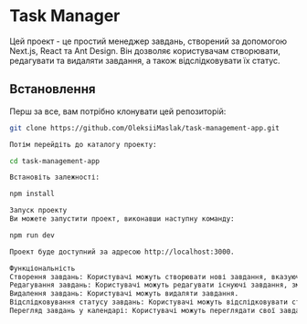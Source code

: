 # Task Manager

Цей проект - це простий менеджер завдань, створений за допомогою Next.js, React та Ant Design. Він дозволяє користувачам створювати, редагувати та видаляти завдання, а також відслідковувати їх статус.

## Встановлення

Перш за все, вам потрібно клонувати цей репозиторій:

```bash
git clone https://github.com/OleksiiMaslak/task-management-app.git

Потім перейдіть до каталогу проекту:

cd task-management-app

Встановіть залежності:

npm install

Запуск проекту
Ви можете запустити проект, виконавши наступну команду:

npm run dev

Проект буде доступний за адресою http://localhost:3000.

Функціональність
Створення завдань: Користувачі можуть створювати нові завдання, вказуючи назву завдання та дедлайн.
Редагування завдань: Користувачі можуть редагувати існуючі завдання, змінюючи їх назву, дедлайн та статус.
Видалення завдань: Користувачі можуть видаляти завдання.
Відслідковування статусу завдань: Користувачі можуть відслідковувати статус своїх завдань. Завдання можуть мати один з наступних статусів: “Виконано”, “Відхилено”, “Прострочено” або “У роботі”.
Перегляд завдань у календарі: Користувачі можуть переглядати свої завдання у календарі.
